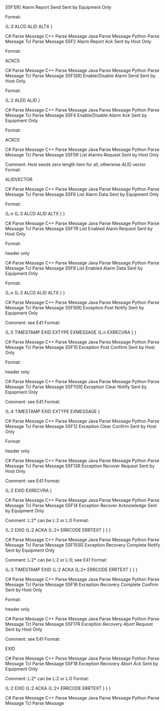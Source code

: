
S5F1[R]	Alarm Report Send	Sent by Equipment Only


Format:

{L:3
ALCD
ALID
ALTX
}

C# Parse Message    C++ Parse Message    Java Parse Message    Python Parse Message    Tcl Parse Message
S5F2	Alarm Report Ack	Sent by Host Only


Format:

ACKC5

C# Parse Message    C++ Parse Message    Java Parse Message    Python Parse Message    Tcl Parse Message
S5F3[R]	Enable/Disable Alarm Send	Sent by Host Only


Format:

{L:2
ALED
ALID
}

C# Parse Message    C++ Parse Message    Java Parse Message    Python Parse Message    Tcl Parse Message
S5F4	Enable/Disable Alarm Ack	Sent by Equipment Only


Format:

ACKC5

C# Parse Message    C++ Parse Message    Java Parse Message    Python Parse Message    Tcl Parse Message
S5F5R	List Alarms Request	Sent by Host Only


Comment: Host sends zero length item for all, otherwise ALID vector
Format:


ALIDVECTOR

C# Parse Message    C++ Parse Message    Java Parse Message    Python Parse Message    Tcl Parse Message
S5F6	List Alarm Data	Sent by Equipment Only


Format:

{L:n
{L:3
ALCD
ALID
ALTX
}
}

C# Parse Message    C++ Parse Message    Java Parse Message    Python Parse Message    Tcl Parse Message
S5F7R	List Enabled Alarm Request	Sent by Host Only


Format:

header only

C# Parse Message    C++ Parse Message    Java Parse Message    Python Parse Message    Tcl Parse Message
S5F8	List Enabled Alarm Data	Sent by Equipment Only


Format:

{L:n
{L:3
ALCD
ALID
ALTX
}
}

C# Parse Message    C++ Parse Message    Java Parse Message    Python Parse Message    Tcl Parse Message
S5F9[R]	Exception Post Notify	Sent by Equipment Only


Comment: see E41
Format:


{L:5
TIMESTAMP
EXID
EXTYPE
EXMESSAGE
{L:n
EXRECVRA
}
}

C# Parse Message    C++ Parse Message    Java Parse Message    Python Parse Message    Tcl Parse Message
S5F10	Exception Post Confirm	Sent by Host Only


Format:

header only

C# Parse Message    C++ Parse Message    Java Parse Message    Python Parse Message    Tcl Parse Message
S5F11[R]	Exception Clear Notify	Sent by Equipment Only


Comment: see E41
Format:


{L:4
TIMESTAMP
EXID
EXTYPE
EXMESSAGE
}

C# Parse Message    C++ Parse Message    Java Parse Message    Python Parse Message    Tcl Parse Message
S5F12	Exception Clear Confirm	Sent by Host Only


Format:

header only

C# Parse Message    C++ Parse Message    Java Parse Message    Python Parse Message    Tcl Parse Message
S5F13R	Exception Recover Request	Sent by Host Only


Comment: see E41
Format:


{L:2
EXID
EXRECVRA
}

C# Parse Message    C++ Parse Message    Java Parse Message    Python Parse Message    Tcl Parse Message
S5F14	Exception Recover Acknowledge	Sent by Equipment Only


Comment: L:2* can be L:2 or L:0
Format:


{L:2
EXID
{L:2
ACKA
{L:2*
ERRCODE
ERRTEXT
}
}
}

C# Parse Message    C++ Parse Message    Java Parse Message    Python Parse Message    Tcl Parse Message
S5F15[R]	Exception Recovery Complete Notify	Sent by Equipment Only


Comment: L:2* can be L:2 or L:0; see E41
Format:


{L:3
TIMESTAMP
EXID
{L:2
ACKA
{L:2*
ERRCODE
ERRTEXT
}
}
}

C# Parse Message    C++ Parse Message    Java Parse Message    Python Parse Message    Tcl Parse Message
S5F16	Exception Recovery Complete Confirm	Sent by Host Only


Format:

header only

C# Parse Message    C++ Parse Message    Java Parse Message    Python Parse Message    Tcl Parse Message
S5F17R	Exception Recovery Abort Request	Sent by Host Only


Comment: see E41
Format:


EXID

C# Parse Message    C++ Parse Message    Java Parse Message    Python Parse Message    Tcl Parse Message
S5F18	Exception Recovery Abort Ack	Sent by Equipment Only


Comment: L:2* can be L:2 or L:0
Format:


{L:2
EXID
{L:2
ACKA
{L:2*
ERRCODE
ERRTEXT
}
}
}

C# Parse Message    C++ Parse Message    Java Parse Message    Python Parse Message    Tcl Parse Message